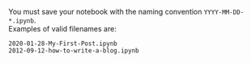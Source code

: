 You must save your notebook with the naming convention `YYYY-MM-DD-*.ipynb`.  
Examples of valid filenames are:

```shell
2020-01-28-My-First-Post.ipynb
2012-09-12-how-to-write-a-blog.ipynb
```
